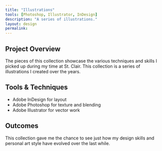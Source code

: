```yaml
---
title: "Illustrations"
tools: [Photoshop, Illustrator, InDesign]
description: "A series of illustrations."
layout: design
permalink:
---
```


## Project Overview

The pieces of this collection showcase the various techniques and skills I picked up during my time at St. Clair. This collection is a series of illustrations I created over the years.


## Tools & Techniques

- Adobe InDesign for layout
- Adobe Photoshop for texture and blending
- Adobe Illustrator for vector work

## Outcomes

This collection gave me the chance to see just how my design skills and personal art style have evolved over the last while. 